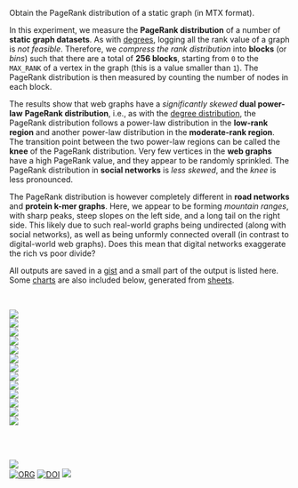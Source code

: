 Obtain the PageRank distribution of a static graph (in MTX format).

In this experiment, we measure the **PageRank distribution** of a number of
**static graph datasets**. As with [degrees], logging all the rank value of a
graph is *not* *feasible*. Therefore, we *compress the rank distribution* into
**blocks** (or *bins*) such that there are a total of **256 blocks**, starting
from `0` to the `MAX_RANK` of a vertex in the graph (this is a value smaller
than `1`). The PageRank distribution is then measured by counting the number of
nodes in each block.

The results show that web graphs have a *significantly skewed* **dual power-law**
**PageRank distribution**, i.e., as with the [degree distribution][degrees],
the PageRank distribution follows a power-law distribution in the **low-rank**
**region** and another power-law distribution in the **moderate-rank region**. The
transition point between the two power-law regions can be called the **knee** of
the PageRank distribution. Very few vertices in the **web graphs** have a high
PageRank value, and they appear to be randomly sprinkled. The PageRank distribution
in **social networks** is *less skewed*, and the *knee* is less pronounced.

The PageRank distribution is however completely different in **road networks**
and **protein k-mer graphs**. Here, we appear to be forming *mountain ranges*,
with sharp peaks, steep slopes on the left side, and a long tail on the right
side. This likely due to such real-world graphs being undirected (along with
social networks), as well as being unformly connected overall (in contrast to
digital-world web graphs). Does this mean that digital networks exaggerate the
rich vs poor divide?

All outputs are saved in a [gist] and a small part of the output is listed here.
Some [charts] are also included below, generated from [sheets].

<br>

[![](https://i.imgur.com/MsGBTkF.png)][sheets]<br>
[![](https://i.imgur.com/jkI5Zeg.png)][sheets]<br>
[![](https://i.imgur.com/hl6csda.png)][sheets]<br>
[![](https://i.imgur.com/hmck1xe.png)][sheets]<br>
[![](https://i.imgur.com/Aok44N1.png)][sheets]<br>
[![](https://i.imgur.com/pPF8Y5n.png)][sheets]<br>
[![](https://i.imgur.com/LB1xXQj.png)][sheets]<br>
[![](https://i.imgur.com/6USeZG5.png)][sheets]<br>
[![](https://i.imgur.com/f6GfbaB.png)][sheets]<br>
[![](https://i.imgur.com/7C2EoQo.png)][sheets]<br>
[![](https://i.imgur.com/dUNsVCW.png)][sheets]<br>
[![](https://i.imgur.com/s9GwmlC.png)][sheets]<br>
[![](https://i.imgur.com/n1PENht.png)][sheets]<br>

<br>
<br>


[![](https://img.youtube.com/vi/E8WaFvwtphY/maxresdefault.jpg)](https://www.youtube.com/watch?v=E8WaFvwtphY)<br>
[![ORG](https://img.shields.io/badge/org-puzzlef-green?logo=Org)](https://puzzlef.github.io)
[![DOI](https://zenodo.org/badge/661505932.svg)](https://zenodo.org/badge/latestdoi/661505932)
![](https://ga-beacon.deno.dev/G-KD28SG54JQ:hbAybl6nQFOtmVxW4if3xw/github.com/puzzlef/graph-pagerank-distribution)

[degrees]: https://github.com/puzzlef/graph-degree-distribution
[gist]: https://gist.github.com/wolfram77/aba4755b75b46313ffe75c225fbdae2b
[charts]: https://imgur.com/a/CHc6wKM
[sheets]: https://docs.google.com/spreadsheets/d/1ybRyxH5-87FqEvKgA6N9jf8lwjMHKtw7rWvLbQ_77mc/edit?usp=sharing

